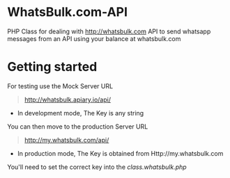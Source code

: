WhatsBulk.com-API
=================

PHP Class for dealing with http://whatsbulk.com API to send whatsapp messages from an API using your balance at whatsbulk.com


Getting started
===============
For testing use the Mock Server URL
> http://whatsbulk.apiary.io/api/
- In development mode, The Key is any string

You can then move to the production Server URL
> http://my.whatsbulk.com/api/
- In production mode, The Key is obtained from Http://my.whatsbulk.com

You'll need to set the correct key into the _class.whatsbulk.php_ 
